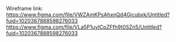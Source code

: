 Wireframe link: 
https://www.figma.com/file/VWZAmKPsAhxnQd4Gjcubxk/Untitled?fuid=1020367888598276033
https://www.figma.com/file/VLa5P1uyICpZFfh9t0SZn5/Untitled?fuid=1020367888598276033
